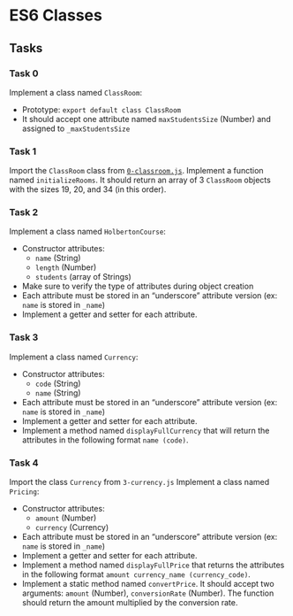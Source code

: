 # ES6 Classes

## Tasks

### Task 0
Implement a class named `ClassRoom`:
- Prototype: `export default class ClassRoom`
- It should accept one attribute named `maxStudentsSize` (Number) and assigned to `_maxStudentsSize`

### Task 1
Import the `ClassRoom` class from [`0-classroom.js`](0-classrom.js).
Implement a function named `initializeRooms`. It should return an array of 3 `ClassRoom` objects with the sizes 19, 20, and 34 (in this order).

### Task 2
Implement a class named `HolbertonCourse`:
- Constructor attributes:
	- `name` (String)
	- `length` (Number)
	- `students` (array of Strings)
- Make sure to verify the type of attributes during object creation
- Each attribute must be stored in an “underscore” attribute version (ex: `name` is stored in `_name`)
- Implement a getter and setter for each attribute.

### Task 3
Implement a class named `Currency`:
- Constructor attributes:
	- `code` (String)
	- `name` (String)
- Each attribute must be stored in an “underscore” attribute version (ex: `name` is stored in `_name`)
- Implement a getter and setter for each attribute.
- Implement a method named `displayFullCurrency` that will return the attributes in the following format `name (code)`.

### Task 4
Import the class `Currency` from `3-currency.js`
Implement a class named `Pricing`:
- Constructor attributes:
	- `amount` (Number)
	- `currency` (Currency)
- Each attribute must be stored in an “underscore” attribute version (ex: `name` is stored in `_name`)
- Implement a getter and setter for each attribute.
- Implement a method named `displayFullPrice` that returns the attributes in the following format `amount currency_name (currency_code)`.
- Implement a static method named `convertPrice`. It should accept two arguments: `amount` (Number), `conversionRate` (Number). The function should return the amount multiplied by the conversion rate.
